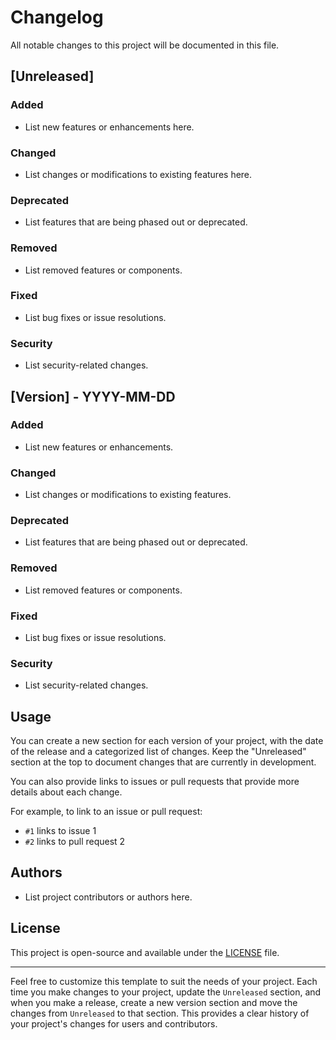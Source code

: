 # Changelog

All notable changes to this project will be documented in this file.



## [Unreleased]

### Added

- List new features or enhancements here.

### Changed

- List changes or modifications to existing features here.

### Deprecated

- List features that are being phased out or deprecated.

### Removed

- List removed features or components.

### Fixed

- List bug fixes or issue resolutions.

### Security

- List security-related changes.

## [Version] - YYYY-MM-DD

### Added

- List new features or enhancements.

### Changed

- List changes or modifications to existing features.

### Deprecated

- List features that are being phased out or deprecated.

### Removed

- List removed features or components.

### Fixed

- List bug fixes or issue resolutions.

### Security

- List security-related changes.

## Usage

You can create a new section for each version of your project, with the date of the release and a categorized list of changes. Keep the "Unreleased" section at the top to document changes that are currently in development.

You can also provide links to issues or pull requests that provide more details about each change.

For example, to link to an issue or pull request:

- `#1` links to issue 1
- `#2` links to pull request 2

## Authors

- List project contributors or authors here.

## License

This project is open-source and available under the [LICENSE](LICENSE) file.

---

Feel free to customize this template to suit the needs of your project. Each time you make changes to your project, update the `Unreleased` section, and when you make a release, create a new version section and move the changes from `Unreleased` to that section. This provides a clear history of your project's changes for users and contributors.
